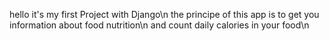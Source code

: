 hello it's my first Project with Django\n 
the principe of this app is to get you information about food nutrition\n
and count daily calories in your food\n
